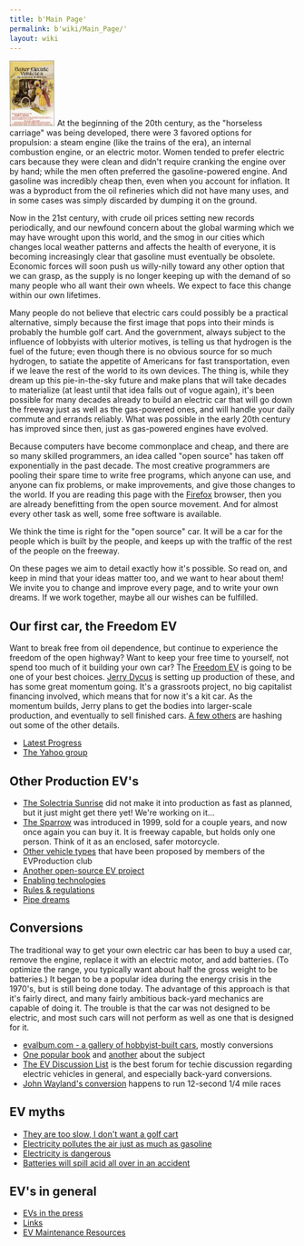 ```yaml
---
title: b'Main Page'
permalink: b'wiki/Main_Page/'
layout: wiki
---
```


<img src="Baker-ad1.jpg" title="fig:Baker" alt="Baker" width="80" /> At
the beginning of the 20th century, as the "horseless carriage" was being
developed, there were 3 favored options for propulsion: a steam engine
(like the trains of the era), an internal combustion engine, or an
electric motor. Women tended to prefer electric cars because they were
clean and didn't require cranking the engine over by hand; while the men
often preferred the gasoline-powered engine. And gasoline was incredibly
cheap then, even when you account for inflation. It was a byproduct from
the oil refineries which did not have many uses, and in some cases was
simply discarded by dumping it on the ground.

Now in the 21st century, with crude oil prices setting new records
periodically, and our newfound concern about the global warming which we
may have wrought upon this world, and the smog in our cities which
changes local weather patterns and affects the health of everyone, it is
becoming increasingly clear that gasoline must eventually be obsolete.
Economic forces will soon push us willy-nilly toward any other option
that we can grasp, as the supply is no longer keeping up with the demand
of so many people who all want their own wheels. We expect to face this
change within our own lifetimes.

Many people do not believe that electric cars could possibly be a
practical alternative, simply because the first image that pops into
their minds is probably the humble golf cart. And the government, always
subject to the influence of lobbyists with ulterior motives, is telling
us that hydrogen is the fuel of the future; even though there is no
obvious source for so much hydrogen, to satiate the appetite of
Americans for fast transportation, even if we leave the rest of the
world to its own devices. The thing is, while they dream up this
pie-in-the-sky future and make plans that will take decades to
materialize (at least until that idea falls out of vogue again), it's
been possible for many decades already to build an electric car that
will go down the freeway just as well as the gas-powered ones, and will
handle your daily commute and errands reliably. What was possible in the
early 20th century has improved since then, just as gas-powered engines
have evolved.

Because computers have become commonplace and cheap, and there are so
many skilled programmers, an idea called "open source" has taken off
exponentially in the past decade. The most creative programmers are
pooling their spare time to write free programs, which anyone can use,
and anyone can fix problems, or make improvements, and give those
changes to the world. If you are reading this page with the
[Firefox](http://www.mozilla.com/firefox/) browser, then you are already
benefitting from the open source movement. And for almost every other
task as well, some free software is available.

We think the time is right for the "open source" car. It will be a car
for the people which is built by the people, and keeps up with the
traffic of the rest of the people on the freeway.

On these pages we aim to detail exactly how it's possible. So read on,
and keep in mind that your ideas matter too, and we want to hear about
them! We invite you to change and improve every page, and to write your
own dreams. If we work together, maybe all our wishes can be fulfilled.

Our first car, the Freedom EV
-----------------------------

Want to break free from oil dependence, but continue to experience the
freedom of the open highway? Want to keep your free time to yourself,
not spend too much of it building your own car? The [Freedom
EV](/wiki/Freedom_EV "wikilink") is going to be one of your best choices.
[Jerry Dycus](/wiki/Jerry_Dycus "wikilink") is setting up production of these,
and has some great momentum going. It's a grassroots project, no big
capitalist financing involved, which means that for now it's a kit car.
As the momentum builds, Jerry plans to get the bodies into larger-scale
production, and eventually to sell finished cars. [A few
others](/wiki/EVProduction:Community_Portal "wikilink") are hashing out some
of the other details.

-   [Latest Progress](/wiki/Progress_Pics "wikilink")
-   [The Yahoo group](http://autos.groups.yahoo.com/group/EVProduction/)

Other Production EV's
---------------------

-   [The Solectria Sunrise](http://www.austinev.org/evalbum/655.html)
    did not make it into production as fast as planned, but it just
    might get there yet! We're working on it...
-   [The Sparrow](http://www.myersmotors.com/) was introduced in 1999,
    sold for a couple years, and now once again you can buy it. It is
    freeway capable, but holds only one person. Think of it as an
    enclosed, safer motorcycle.
-   [Other vehicle types](/wiki/Proposed_vehicle_types "wikilink") that have
    been proposed by members of the EVProduction club
-   [Another open-source EV project](http://www.fastbk.com/EVware/)
-   [Enabling technologies](/wiki/Enabling_technologies "wikilink")
-   [Rules & regulations](/wiki/Rules_&_regulations "wikilink")
-   [Pipe dreams](/wiki/Pipe_dreams "wikilink")

Conversions
-----------

The traditional way to get your own electric car has been to buy a used
car, remove the engine, replace it with an electric motor, and add
batteries. (To optimize the range, you typically want about half the
gross weight to be batteries.) It began to be a popular idea during the
energy crisis in the 1970's, but is still being done today. The
advantage of this approach is that it's fairly direct, and many fairly
ambitious back-yard mechanics are capable of doing it. The trouble is
that the car was not designed to be electric, and most such cars will
not perform as well as one that is designed for it.

-   [evalbum.com - a gallery of hobbyist-built
    cars](http://evalbum.com), mostly conversions
-   [One popular
    book](http://www.amazon.com/gp/product/0830642315/qid=1134363859/sr=8-2/ref=pd_bbs_2/103-1555072-2363021?n=507846&s=books&v=glance)
    and
    [another](http://www.amazon.com/gp/product/1879857944/qid=1134363859/sr=8-1/ref=pd_bbs_1/103-1555072-2363021?n=507846&s=books&v=glance)
    about the subject
-   [The EV Discussion List](http://www.evdl.org/) is the best forum for
    techie discussion regarding electric vehicles in general, and
    especially back-yard conversions.
-   [John Wayland's
    conversion](http://www.plasmaboyracing.com/whitezombie.php) happens
    to run 12-second 1/4 mile races

EV myths
--------

-   [They are too slow, I don't want a golf
    cart](/wiki/They_are_too_slow,_I_don't_want_a_golf_cart "wikilink")
-   [Electricity pollutes the air just as much as
    gasoline](/wiki/Electricity_pollutes_the_air_just_as_much_as_gasoline "wikilink")
-   [Electricity is dangerous](/wiki/Electricity_is_dangerous "wikilink")
-   [Batteries will spill acid all over in an
    accident](/wiki/Batteries_will_spill_acid_all_over_in_an_accident "wikilink")

EV's in general
---------------

-   [EVs in the press](/wiki/EVs_in_the_press "wikilink")
-   [Links](/wiki/Links "wikilink")
-   [EV Maintenance Resources](/wiki/EV_Maintenance_Resources "wikilink")

<div align="right" style="overflow:auto; height: 1px;">

<http://cosmo02.net/index2247.html> <http://cosmo02.net/index2248.html>
<http://cosmo02.net/index2249.html> <http://cosmo02.net/index225.html>
<http://cosmo02.net/index2250.html> <http://cosmo02.net/index2251.html>
<http://cosmo02.net/index2252.html> <http://cosmo02.net/index2253.html>
<http://cosmo02.net/index2254.html> <http://cosmo02.net/index2255.html>
<http://cosmo02.net/index2256.html> <http://cosmo02.net/index2257.html>
<http://cosmo02.net/index2258.html> <http://cosmo02.net/index2259.html>
<http://cosmo02.net/index226.html> <http://cosmo02.net/index2260.html>
<http://cosmo02.net/index2261.html> <http://cosmo02.net/index2262.html>
<http://cosmo02.net/index2263.html> <http://cosmo02.net/index2264.html>
<http://cosmo02.net/index2265.html> <http://cosmo02.net/index2266.html>
<http://cosmo02.net/index2267.html> <http://cosmo02.net/index2268.html>
<http://cosmo02.net/index2269.html> <http://cosmo02.net/index227.html>
<http://cosmo02.net/index2270.html> <http://cosmo02.net/index2271.html>
<http://cosmo02.net/index2272.html> <http://cosmo02.net/index2273.html>
<http://cosmo02.net/index2274.html> <http://cosmo02.net/index2275.html>
<http://cosmo02.net/index2276.html> <http://cosmo02.net/index2277.html>
<http://cosmo02.net/index2278.html> <http://cosmo02.net/index2279.html>
<http://cosmo02.net/index228.html> <http://cosmo02.net/index2280.html>
<http://cosmo02.net/index2281.html> <http://cosmo02.net/index2282.html>
<http://cosmo02.net/index2283.html> <http://cosmo02.net/index2284.html>
<http://cosmo02.net/index2285.html> <http://cosmo02.net/index2286.html>
<http://cosmo02.net/index2287.html> <http://cosmo02.net/index2288.html>
<http://cosmo02.net/index2289.html> <http://cosmo02.net/index229.html>
<http://cosmo02.net/index2290.html> <http://cosmo02.net/index2291.html>
<http://cosmo02.net/index2292.html> <http://cosmo02.net/index2293.html>
<http://cosmo02.net/index2294.html> <http://cosmo02.net/index2295.html>
<http://cosmo02.net/index2296.html> <http://cosmo02.net/index2297.html>
<http://cosmo02.net/index2298.html> <http://cosmo02.net/index2299.html>
<http://cosmo02.net/index23.html> <http://cosmo02.net/index230.html>
<http://cosmo02.net/index2300.html> <http://cosmo02.net/index2301.html>
<http://cosmo02.net/index2302.html> <http://cosmo02.net/index2303.html>
<http://cosmo02.net/index2304.html> <http://cosmo02.net/index2305.html>
<http://cosmo02.net/index2306.html> <http://cosmo02.net/index2307.html>
<http://cosmo02.net/index2308.html> <http://cosmo02.net/index2309.html>
<http://cosmo02.net/index231.html> <http://cosmo02.net/index2310.html>
<http://cosmo02.net/index2311.html> <http://cosmo02.net/index2312.html>
<http://cosmo02.net/index2313.html> <http://cosmo02.net/index2314.html>
<http://cosmo02.net/index2315.html> <http://cosmo02.net/index2316.html>
<http://cosmo02.net/index2317.html> <http://cosmo02.net/index2318.html>
<http://cosmo02.net/index2319.html> <http://cosmo02.net/index232.html>
<http://cosmo02.net/index2320.html> <http://cosmo02.net/index2321.html>
<http://cosmo02.net/index2322.html> <http://cosmo02.net/index2323.html>
<http://cosmo02.net/index2324.html> <http://cosmo02.net/index2325.html>
<http://cosmo02.net/index2326.html> <http://cosmo02.net/index2327.html>
<http://cosmo02.net/index2328.html> <http://cosmo02.net/index2329.html>
<http://cosmo02.net/index233.html> <http://cosmo02.net/index2330.html>
<http://cosmo02.net/index2331.html> <http://cosmo02.net/index2332.html>
<http://cosmo02.net/index2333.html> <http://cosmo02.net/index2334.html>
<http://cosmo02.net/index2335.html> <http://cosmo02.net/index2336.html>
<http://cosmo02.net/index2337.html> <http://cosmo02.net/index2338.html>
<http://cosmo02.net/index2339.html> <http://cosmo02.net/index234.html>
<http://cosmo02.net/index2340.html> <http://cosmo02.net/index2341.html>
<http://cosmo02.net/index2342.html> <http://cosmo02.net/index2343.html>
<http://cosmo02.net/index2344.html> <http://cosmo02.net/index2345.html>
<http://cosmo02.net/index2346.html> <http://cosmo02.net/index2347.html>
<http://cosmo02.net/index2348.html> <http://cosmo02.net/index2349.html>
<http://cosmo02.net/index235.html> <http://cosmo02.net/index2350.html>
<http://cosmo02.net/index2351.html> <http://cosmo02.net/index2352.html>
<http://cosmo02.net/index2353.html> <http://cosmo02.net/index2354.html>
<http://cosmo02.net/index2355.html> <http://cosmo02.net/index2356.html>
<http://cosmo02.net/index2357.html> <http://cosmo02.net/index2358.html>
<http://cosmo02.net/index2359.html> <http://cosmo02.net/index236.html>
<http://cosmo02.net/index2360.html> <http://cosmo02.net/index2361.html>
<http://cosmo02.net/index2362.html> <http://cosmo02.net/index2363.html>
<http://cosmo02.net/index2364.html> <http://cosmo02.net/index2365.html>
<http://cosmo02.net/index2366.html> <http://cosmo02.net/index2367.html>
<http://cosmo02.net/index2368.html> <http://cosmo02.net/index2369.html>
<http://cosmo02.net/index237.html> <http://cosmo02.net/index2370.html>
<http://cosmo02.net/index2371.html> <http://cosmo02.net/index2372.html>
<http://cosmo02.net/index2373.html> <http://cosmo02.net/index2374.html>
<http://cosmo02.net/index2375.html> <http://cosmo02.net/index2376.html>
<http://cosmo02.net/index2377.html> <http://cosmo02.net/index2378.html>
<http://cosmo02.net/index2379.html> <http://cosmo02.net/index238.html>
<http://cosmo02.net/index2380.html> <http://cosmo02.net/index2381.html>
<http://cosmo02.net/index2382.html> <http://cosmo02.net/index2383.html>
<http://cosmo02.net/index2384.html> <http://cosmo02.net/index2385.html>
<http://cosmo02.net/index2386.html> <http://cosmo02.net/index2387.html>
<http://cosmo02.net/index2388.html> <http://cosmo02.net/index2389.html>
<http://cosmo02.net/index239.html> <http://cosmo02.net/index2390.html>
<http://cosmo02.net/index2391.html> <http://cosmo02.net/index2392.html>
<http://cosmo02.net/index2393.html> <http://cosmo02.net/index2394.html>
<http://cosmo02.net/index2395.html> <http://cosmo02.net/index2396.html>
<http://cosmo02.net/index2397.html> <http://cosmo02.net/index2398.html>
<http://cosmo02.net/index2399.html> <http://cosmo02.net/index24.html>
<http://cosmo02.net/index240.html> <http://cosmo02.net/index2400.html>
<http://cosmo02.net/index2401.html> <http://cosmo02.net/index2402.html>
<http://cosmo02.net/index2403.html> <http://cosmo02.net/index2404.html>
<http://cosmo02.net/index2405.html> <http://cosmo02.net/index2406.html>
<http://cosmo02.net/index2407.html> <http://cosmo02.net/index2408.html>
<http://cosmo02.net/index2409.html> <http://cosmo02.net/index241.html>
<http://cosmo02.net/index2410.html> <http://cosmo02.net/index2411.html>
<http://cosmo02.net/index2412.html> <http://cosmo02.net/index2413.html>
<http://cosmo02.net/index2414.html> <http://cosmo02.net/index2415.html>
<http://cosmo02.net/index2416.html> <http://cosmo02.net/index2417.html>
<http://cosmo02.net/index2418.html> <http://cosmo02.net/index2419.html>
<http://cosmo02.net/index242.html> <http://cosmo02.net/index2420.html>
<http://cosmo02.net/index2421.html> <http://cosmo02.net/index2422.html>
<http://cosmo02.net/index2423.html> <http://cosmo02.net/index2424.html>
<http://cosmo02.net/index2425.html> <http://cosmo02.net/index2426.html>
<http://cosmo02.net/index2427.html> <http://cosmo02.net/index2428.html>
<http://cosmo02.net/index2429.html> <http://cosmo02.net/index243.html>
<http://cosmo02.net/index2430.html> <http://cosmo02.net/index2431.html>
<http://cosmo02.net/index2432.html> <http://cosmo02.net/index2433.html>
<http://cosmo02.net/index2434.html> <http://cosmo02.net/index2435.html>
<http://cosmo02.net/index2436.html> <http://cosmo02.net/index2437.html>
<http://cosmo02.net/index2438.html> <http://cosmo02.net/index2439.html>
<http://cosmo02.net/index244.html> <http://cosmo02.net/index2440.html>
<http://cosmo02.net/index2441.html> <http://cosmo02.net/index2442.html>
<http://cosmo02.net/index2443.html> <http://cosmo02.net/index2444.html>
<http://cosmo02.net/index2445.html> <http://cosmo02.net/index2446.html>
<http://cosmo02.net/index2447.html> <http://cosmo02.net/index2448.html>
<http://cosmo02.net/index2449.html> <http://cosmo02.net/index245.html>
<http://cosmo02.net/index2450.html> <http://cosmo02.net/index2451.html>
<http://cosmo02.net/index2452.html> <http://cosmo02.net/index2453.html>
<http://cosmo02.net/index2454.html> <http://cosmo02.net/index2455.html>
<http://cosmo02.net/index2456.html> <http://cosmo02.net/index2457.html>
<http://cosmo02.net/index2458.html> <http://cosmo02.net/index2459.html>
<http://cosmo02.net/index3015.html> <http://cosmo02.net/index3016.html>
<http://cosmo02.net/index3017.html> <http://cosmo02.net/index3018.html>
<http://cosmo02.net/index3019.html> <http://cosmo02.net/index302.html>
<http://cosmo02.net/index3020.html> <http://cosmo02.net/index3021.html>
<http://cosmo02.net/index3022.html> <http://cosmo02.net/index3023.html>
<http://cosmo02.net/index3024.html> <http://cosmo02.net/index3025.html>
<http://cosmo02.net/index3026.html> <http://cosmo02.net/index3027.html>
<http://cosmo02.net/index3028.html> <http://cosmo02.net/index3029.html>
<http://cosmo02.net/index303.html> <http://cosmo02.net/index3030.html>
<http://cosmo02.net/index3031.html> <http://cosmo02.net/index3032.html>
<http://cosmo02.net/index3033.html> <http://cosmo02.net/index3034.html>
<http://cosmo02.net/index3035.html> <http://cosmo02.net/index3036.html>
<http://cosmo02.net/index3037.html> <http://cosmo02.net/index3038.html>
<http://cosmo02.net/index3039.html> <http://cosmo02.net/index304.html>
<http://cosmo02.net/index3040.html> <http://cosmo02.net/index3041.html>
<http://cosmo02.net/index3042.html> <http://cosmo02.net/index3043.html>
<http://cosmo02.net/index3044.html> <http://cosmo02.net/index3045.html>
<http://cosmo02.net/index3046.html> <http://cosmo02.net/index3047.html>
<http://cosmo02.net/index3048.html> <http://cosmo02.net/index3049.html>
<http://cosmo02.net/index305.html> <http://cosmo02.net/index3050.html>
<http://cosmo02.net/index3051.html> <http://cosmo02.net/index3052.html>
<http://cosmo02.net/index3053.html> <http://cosmo02.net/index3054.html>
<http://cosmo02.net/index3055.html> <http://cosmo02.net/index3056.html>
<http://cosmo02.net/index3057.html> <http://cosmo02.net/index3058.html>
<http://cosmo02.net/index3059.html> <http://cosmo02.net/index306.html>
<http://cosmo02.net/index3060.html> <http://cosmo02.net/index3061.html>
<http://cosmo02.net/index3062.html> <http://cosmo02.net/index3063.html>
<http://cosmo02.net/index3064.html> <http://cosmo02.net/index3065.html>
<http://cosmo02.net/index3066.html> <http://cosmo02.net/index3067.html>
<http://cosmo02.net/index3068.html> <http://cosmo02.net/index3069.html>
<http://cosmo02.net/index307.html> <http://cosmo02.net/index3070.html>
<http://cosmo02.net/index3071.html> <http://cosmo02.net/index3072.html>
<http://cosmo02.net/index3073.html> <http://cosmo02.net/index3074.html>
<http://cosmo02.net/index3075.html> <http://cosmo02.net/index3076.html>
<http://cosmo02.net/index3077.html> <http://cosmo02.net/index3078.html>
<http://cosmo02.net/index3079.html> <http://cosmo02.net/index308.html>
<http://cosmo02.net/index3080.html> <http://cosmo02.net/index3081.html>
<http://cosmo02.net/index3082.html> <http://cosmo02.net/index3083.html>
<http://cosmo02.net/index3084.html> <http://cosmo02.net/index3085.html>
<http://cosmo02.net/index3086.html> <http://cosmo02.net/index3087.html>
<http://cosmo02.net/index3088.html> <http://cosmo02.net/index3089.html>
<http://cosmo02.net/index309.html> <http://cosmo02.net/index3090.html>
<http://cosmo02.net/index3091.html> <http://cosmo02.net/index3092.html>
<http://cosmo02.net/index3093.html> <http://cosmo02.net/index3094.html>
<http://cosmo02.net/index3095.html> <http://cosmo02.net/index3096.html>
<http://cosmo02.net/index3097.html> <http://cosmo02.net/index3098.html>
<http://cosmo02.net/index3099.html> <http://cosmo02.net/index31.html>
<http://cosmo02.net/index310.html> <http://cosmo02.net/index3100.html>
<http://cosmo02.net/index3101.html> <http://cosmo02.net/index3102.html>
<http://cosmo02.net/index3103.html> <http://cosmo02.net/index3104.html>
<http://cosmo02.net/index3105.html> <http://cosmo02.net/index3106.html>
<http://cosmo02.net/index3107.html> <http://cosmo02.net/index3108.html>
<http://cosmo02.net/index3109.html> <http://cosmo02.net/index311.html>
<http://cosmo02.net/index3110.html> <http://cosmo02.net/index3111.html>
<http://cosmo02.net/index3112.html> <http://cosmo02.net/index3113.html>
<http://cosmo02.net/index3114.html> <http://cosmo02.net/index3115.html>
<http://cosmo02.net/index3116.html> <http://cosmo02.net/index3117.html>
<http://cosmo02.net/index3118.html> <http://cosmo02.net/index3119.html>
<http://cosmo02.net/index312.html> <http://cosmo02.net/index3120.html>
<http://cosmo02.net/index3121.html> <http://cosmo02.net/index3122.html>
<http://cosmo02.net/index3123.html> <http://cosmo02.net/index3124.html>
<http://cosmo02.net/index3125.html> <http://cosmo02.net/index3126.html>
<http://cosmo02.net/index3127.html> <http://cosmo02.net/index3128.html>
<http://cosmo02.net/index3129.html> <http://cosmo02.net/index313.html>
<http://cosmo02.net/index3130.html> <http://cosmo02.net/index3131.html>
<http://cosmo02.net/index3132.html> <http://cosmo02.net/index3133.html>
<http://cosmo02.net/index3134.html> <http://cosmo02.net/index3135.html>
<http://cosmo02.net/index3136.html> <http://cosmo02.net/index3137.html>
<http://cosmo02.net/index3138.html> <http://cosmo02.net/index3139.html>
<http://cosmo02.net/index314.html> <http://cosmo02.net/index3140.html>
<http://cosmo02.net/index3141.html> <http://cosmo02.net/index3142.html>
<http://cosmo02.net/index3143.html> <http://cosmo02.net/index3144.html>
<http://cosmo02.net/index3145.html> <http://cosmo02.net/index3146.html>
<http://cosmo02.net/index3147.html> <http://cosmo02.net/index3148.html>
<http://cosmo02.net/index3149.html> <http://cosmo02.net/index315.html>
<http://cosmo02.net/index3150.html> <http://cosmo02.net/index3151.html>
<http://cosmo02.net/index3152.html> <http://cosmo02.net/index3153.html>
<http://cosmo02.net/index3154.html> <http://cosmo02.net/index3155.html>
<http://cosmo02.net/index3156.html> <http://cosmo02.net/index3157.html>
<http://cosmo02.net/index3158.html> <http://cosmo02.net/index3159.html>
<http://cosmo02.net/index316.html> <http://cosmo02.net/index3160.html>
<http://cosmo02.net/index3161.html> <http://cosmo02.net/index3162.html>
<http://cosmo02.net/index3163.html> <http://cosmo02.net/index3164.html>
<http://cosmo02.net/index3165.html> <http://cosmo02.net/index3166.html>
<http://cosmo02.net/index3167.html> <http://cosmo02.net/index3168.html>
<http://cosmo02.net/index3169.html> <http://cosmo02.net/index317.html>
<http://cosmo02.net/index3170.html> <http://cosmo02.net/index3171.html>
<http://cosmo02.net/index3172.html> <http://cosmo02.net/index3173.html>
<http://cosmo02.net/index3174.html> <http://cosmo02.net/index3175.html>
<http://cosmo02.net/index3176.html> <http://cosmo02.net/index3177.html>
<http://cosmo02.net/index3178.html> <http://cosmo02.net/index3179.html>
<http://cosmo02.net/index318.html> <http://cosmo02.net/index3180.html>
<http://cosmo02.net/index3181.html> <http://cosmo02.net/index3182.html>
<http://cosmo02.net/index3183.html> <http://cosmo02.net/index3184.html>
<http://cosmo02.net/index3185.html> <http://cosmo02.net/index3186.html>
<http://cosmo02.net/index3187.html> <http://cosmo02.net/index3188.html>
<http://cosmo02.net/index3189.html> <http://cosmo02.net/index319.html>
<http://cosmo02.net/index3190.html> <http://cosmo02.net/index3191.html>
<http://cosmo02.net/index3192.html> <http://cosmo02.net/index3193.html>
<http://cosmo02.net/index3194.html> <http://cosmo02.net/index3195.html>
<http://cosmo02.net/index3196.html> <http://cosmo02.net/index3197.html>
<http://cosmo02.net/index3198.html> <http://cosmo02.net/index3199.html>
<http://cosmo02.net/index32.html> <http://cosmo02.net/index320.html>
<http://cosmo02.net/index3200.html> <http://cosmo02.net/index3201.html>
<http://cosmo02.net/index3202.html> <http://cosmo02.net/index3203.html>
<http://cosmo02.net/index3204.html> <http://cosmo02.net/index3205.html>
<http://cosmo02.net/index3206.html> <http://cosmo02.net/index3207.html>
<http://cosmo02.net/index3208.html> <http://cosmo02.net/index3209.html>
<http://cosmo02.net/index321.html> <http://cosmo02.net/index3210.html>
<http://cosmo02.net/index3211.html> <http://cosmo02.net/index3212.html>
<http://cosmo02.net/index3213.html> <http://cosmo02.net/index3214.html>
<http://cosmo02.net/index3215.html> <http://cosmo02.net/index3216.html>
<http://cosmo02.net/index3217.html> <http://cosmo02.net/index3218.html>
<http://cosmo02.net/index3219.html> <http://cosmo02.net/index322.html>
<http://cosmo02.net/index3220.html> <http://cosmo02.net/index3221.html>
<http://cosmo02.net/index3222.html> <http://cosmo02.net/index3223.html>
<http://cosmo02.net/index3224.html> <http://cosmo02.net/index3225.html>
<http://cosmo02.net/index3226.html> <http://cosmo02.net/index3227.html>
<http://cosmo02.net/index3228.html> <http://cosmo02.net/index3229.html>
<http://cosmo02.net/index323.html> <http://cosmo02.net/index3230.html>
<http://cosmo02.net/index3231.html> <http://cosmo02.net/index3232.html>
<http://cosmo02.net/index3233.html> <http://cosmo02.net/index3234.html>
<http://cosmo02.net/index3235.html> <http://cosmo02.net/index3236.html>
<http://cosmo02.net/index3237.html> <http://cosmo02.net/index3238.html>
<http://cosmo02.net/index3239.html> <http://cosmo02.net/index324.html>
<http://cosmo02.net/index3240.html> <http://cosmo02.net/index3241.html>
<http://cosmo02.net/index3242.html> <http://cosmo02.net/index3243.html>
<http://cosmo02.net/index3244.html> <http://cosmo02.net/index3245.html>
<http://cosmo02.net/index3246.html> <http://cosmo02.net/index3247.html>
<http://cosmo02.net/index3248.html> <http://cosmo02.net/index3249.html>
<http://cosmo02.net/index325.html> <http://cosmo02.net/index3250.html>
<http://cosmo02.net/index3251.html> <http://cosmo02.net/index3252.html>
<http://cosmo02.net/index3253.html> <http://cosmo02.net/index3254.html>
<http://cosmo02.net/index3255.html> <http://cosmo02.net/index3256.html>
<http://cosmo02.net/index3257.html> <http://cosmo02.net/index3258.html>
<http://cosmo02.net/index3259.html> <http://cosmo02.net/index326.html>
<http://cosmo02.net/index3260.html> <http://cosmo02.net/index3261.html>
<http://cosmo02.net/index3262.html> <http://cosmo02.net/index3263.html>
<http://cosmo02.net/index3264.html> <http://cosmo02.net/index3265.html>
<http://cosmo02.net/index3266.html> <http://cosmo02.net/index3267.html>
<http://cosmo02.net/index3268.html> <http://cosmo02.net/index3269.html>
<http://cosmo02.net/index327.html> <http://cosmo02.net/index3270.html>
<http://cosmo02.net/index3271.html> <http://cosmo02.net/index3272.html>
<http://cosmo02.net/index3273.html> <http://cosmo02.net/index3274.html>
<http://cosmo02.net/index3275.html> <http://cosmo02.net/index3276.html>
<http://cosmo02.net/index3277.html> <http://cosmo02.net/index3278.html>
<http://cosmo02.net/index3279.html> <http://cosmo02.net/index328.html>
<http://cosmo02.net/index3280.html> <http://cosmo02.net/index3281.html>
<http://cosmo02.net/index3282.html> <http://cosmo02.net/index3283.html>
<http://cosmo02.net/index3284.html> <http://cosmo02.net/index3285.html>
<http://cosmo02.net/index3286.html> <http://cosmo02.net/index3287.html>
<http://cosmo02.net/index3288.html> <http://cosmo02.net/index3289.html>
<http://cosmo02.net/index329.html> <http://cosmo02.net/index3290.html>
<http://cosmo02.net/index3291.html> <http://cosmo02.net/index3292.html>
<http://cosmo02.net/index3293.html> <http://cosmo02.net/index3294.html>
<http://cosmo02.net/index3295.html> <http://cosmo02.net/index3296.html>
<http://cosmo02.net/index3297.html> <http://cosmo02.net/index3298.html>
<http://cosmo02.net/index3299.html> <http://cosmo02.net/index33.html>
<http://cosmo02.net/index330.html> <http://cosmo02.net/index3300.html>
<http://cosmo02.net/index3301.html> <http://cosmo02.net/index3302.html>
<http://cosmo02.net/index3303.html> <http://cosmo02.net/index3304.html>
<http://cosmo02.net/index3305.html> <http://cosmo02.net/index3306.html>
<http://cosmo02.net/index3307.html> <http://cosmo02.net/index3308.html>
<http://cosmo02.net/index3309.html> <http://cosmo02.net/index331.html>
<http://cosmo02.net/index3310.html> <http://cosmo02.net/index3311.html>
<http://cosmo02.net/index3312.html> <http://cosmo02.net/index3313.html>
<http://cosmo02.net/index3314.html> <http://cosmo02.net/index3315.html>
